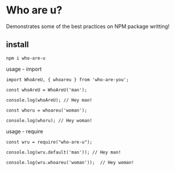# Who are u?

Demonstrates some of the best practices on NPM package writting!

## install 
```
npm i who-are-u
```

usage - import
```
import WhoAreU, { whoareu } from 'who-are-you';

const whoAreU = WhoAreU('man');

console.log(whoAreU); // Hey man!

const whoru = whoareu('woman');

console.log(whoru); // Hey woman!

```

usage - require 
```
const wru = require("who-are-u");

console.log(wru.default('man')); // Hey man!

console.log(wru.whoareu('woman'));  // Hey woman!

```
